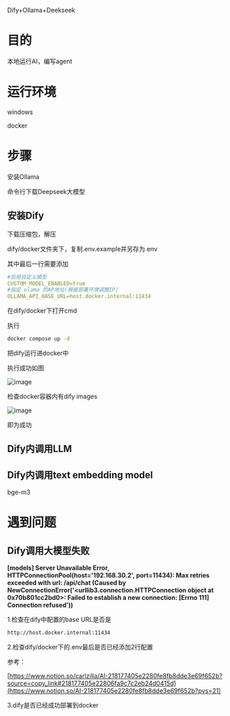 Dify+Ollama+Deekseek

# 目的

本地运行AI，编写agent

# 运行环境

windows

docker

# 步骤

安装Ollama

命令行下载Deepseek大模型

## 安装Dify

下载压缩包，解压

dify/docker文件夹下，复制.env.example并另存为.env

其中最后一行需要添加

```yaml
#启用自定义模型
CUSTOM_MODEL_ENABLED=true
#指定 olama 的AP地址(根据部署环境调整IP)
OLLAMA_API_BASE_URL=host.docker.internal:11434
```

在dify/docker下打开cmd

执行

```bash
docker compose up -d
```

把dify运行进docker中

执行成功如图

![image](https://github.com/user-attachments/assets/e98a43c6-232b-41d0-8ba2-a8098f624fd5)


检查docker容器内有dify images

![image](https://github.com/user-attachments/assets/8deb0d22-7947-4190-aa48-83bab0a61b99)


即为成功

## Dify内调用LLM

## Dify内调用text embedding model

bge-m3

# 遇到问题

## Dify调用大模型失败

**[models] Server Unavailable Error, HTTPConnectionPool(host='192.168.30.2', port=11434): Max retries exceeded with url: /api/chat (Caused by NewConnectionError('<urllib3.connection.HTTPConnection object at 0x70b801cc2bd0>: Failed to establish a new connection: [Errno 111] Connection refused'))**

>>>

1.检查在dify中配置的base URL是否是

```bash
http://host.docker.internal:11434
```

2.检查dify/docker下的.env最后是否已经添加2行配置

参考：

[https://www.notion.so/carlzilla/AI-218177405e2280fe8fb8dde3e69f652b?source=copy_link#218177405e22806fa9c7c2eb24d0415d](https://www.notion.so/AI-218177405e2280fe8fb8dde3e69f652b?pvs=21)

3.dify是否已经成功部署到docker
